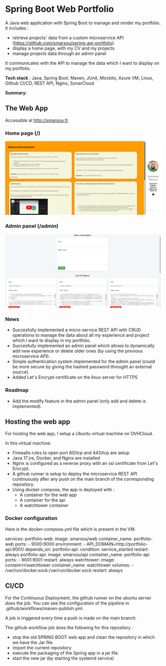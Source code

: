 ﻿# Spring Boot Web Portfolio

A Java web application with Spring Boot to manage and render my portfolio.
It includes :
- retrieve projects' data from a custom microservice API (https://github.com/smarsou/spring-api-portfolio).
- display a home page, with my CV and my projects
- manage projects data through an admin panel

It communicates with the API to manage the data which I want to display on my portfolio.

**Tech stack** : Java, Spring Boot, Maven, JUnit, Mockito, Azure VM, Linux, Github CI/CD, REST API, Nginx, SonarCloud

**Summary**: 

## The Web App
Accessible at http://smarsou.fr
### Home page (/)
<img src=".github/static/home.png" width="800"/>

### Admin panel (/admin)
<img src=".github/static/admin.png" width="800"/>

### News

- Succesfully implemented a micro-service REST API with CRUD operations to manage the data about all my experience and project which I want to display in my portfolio. 
- Succesfully implemented an admin panel which allows to dynamically add new experience or delete older ones (by using the previous microservice API).
- Simple authentication system implemented for the admin panel (could be more secure by giving the hashed password throught an external source).
- Added Let's Encrypt certificate on the linux server for HTTPS

### Roadmap

- Add the modify feature in the admin panel (only add and delete is implemented).

## Hosting the web app

For hosting the web app, I setup a Ubuntu virtual machine on OVHCloud.

In this virtual machine:
- Firewalls rules to open port 80/tcp and 443/tcp are setup
- Java 17 jre, Docker, and Nginx are installed
- Nginx is configured as a reverse proxy with an ssl certificate from Let's Encrypt.
- A github runner is setup to deploy the microservice REST API continuously after any push on the main branch of the corresponding repository.
- Using docker compose, the app is deployed with :
  - A container for the web app
  - A container for the api
  - A watchtower container

### Docker configuration

Here is the *docker-compose.yml* file which is present in the VM.

  services:
    portfolio-web:
      image: smarsou/web
      container_name: portfolio-web
      ports:
        - 9000:9000
      environment:
        - API_DOMAIN=http://portfolio-api:9001/
      depends_on:
        portfolio-api:
          condition: service_started
      restart: always
    portfolio-api:
      image: smarsou/api
      container_name: portfolio-api
      ports:
        - 9001:9001
      restart: always
    watchtower:
      image: containrrr/watchtower
      container_name: watchtower
      volumes:
        - /var/run/docker.sock:/var/run/docker.sock
      restart: always


## CI/CD

For the Continuous Deployment, the github runner on the ubuntu server does the job.
You can see the configuration of the pipeline in .github/workflows/maven-publish.yml.

A job is triggered every time a push is made on the main branch.

The github workflow job does the following for this repository :
- stop the old SPRING BOOT web app and clean the repository in which we have the Jar file.
- import the current repository
- execute the packaging of the Spring app in a jar file.
- start the new jar (by starting the systemd service)



